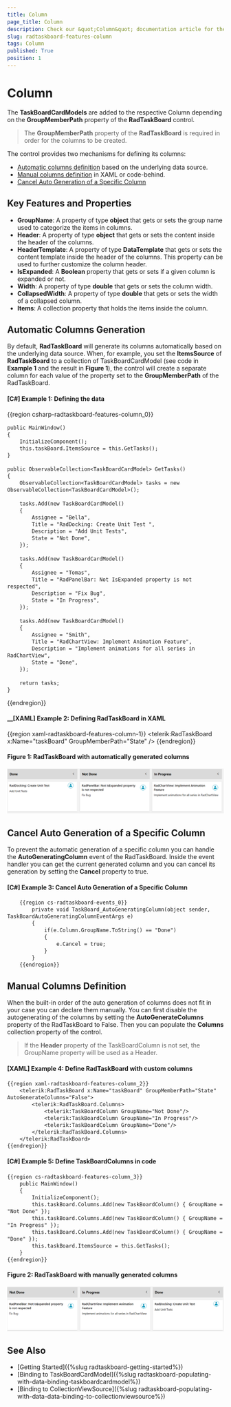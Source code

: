 ```yaml
---
title: Column
page_title: Column
description: Check our &quot;Column&quot; documentation article for the RadTaskBoard {{ site.framework_name }} control.
slug: radtaskboard-features-column
tags: Column
published: True
position: 1
---
```


# Column

The __TaskBoardCardModels__ are added to the respective Column depending on the __GroupMemberPath__ property of the __RadTaskBoard__ control. 

> The __GroupMemberPath__ property of the __RadTaskBoard__ is required in order for the columns to be created.

The control provides two mechanisms for defining its columns:
* [Automatic columns definition](#automatic-columns-generation) based on the underlying data source. 
* [Manual columns definition](#manual-columns-definition) in XAML or code-behind. 
* [Cancel Auto Generation of a Specific Column](#cancel-auto-generation-of-a-specific-column)

## Key Features and Properties

* __GroupName__: A property of type __object__ that gets or sets the group name used to categorize the items in columns.
* __Header__: A property of type __object__ that gets or sets the content inside the header of the columns.
* __HeaderTemplate__: A property of type __DataTemplate__ that gets or sets the content template inside the header of the columns. This property can be used to further customize the column header.
* __IsExpanded__: A __Boolean__ property that gets or sets if a given column is expanded or not.
* __Width__: A property of type __double__ that gets or sets the column width.
* __CollapsedWidth__: A property of type __double__ that gets or sets the width of a collapsed column.
* __Items__: A collection property that holds the items inside the column.

## Automatic Columns Generation

By default, __RadTaskBoard__ will generate its columns automatically based on the underlying data source. When, for example, you set the __ItemsSource__ of __RadTaskBoard__ to a collection of TaskBoardCardModel (see code in __Example 1__ and the result in __Figure 1__), the control will create a separate column for each value of the property set to the __GroupMemberPath__ of the RadTaskBoard.

#### __[C#] Example 1: Defining the data__
{{region csharp-radtaskboard-features-column_0}}
	
	public MainWindow()
	{
		InitializeComponent();
		this.taskBoard.ItemsSource = this.GetTasks();
	}
	
	public ObservableCollection<TaskBoardCardModel> GetTasks()
	{
		ObservableCollection<TaskBoardCardModel> tasks = new ObservableCollection<TaskBoardCardModel>();
		
		tasks.Add(new TaskBoardCardModel()
		{
			Assignee = "Bella",
			Title = "RadDocking: Create Unit Test ",
			Description = "Add Unit Tests",
			State = "Not Done",              
		});
		
		tasks.Add(new TaskBoardCardModel()
		{
			Assignee = "Tomas",
			Title = "RadPanelBar: Not IsExpanded property is not respected",
			Description = "Fix Bug",
			State = "In Progress",
		});

		tasks.Add(new TaskBoardCardModel()
		{
			Assignee = "Smith",
			Title = "RadChartView: Implement Animation Feature",
			Description = "Implement animations for all series in RadChartView",
			State = "Done",
		});
		
		return tasks;
	}
{{endregion}}

#### __[XAML] Example 2: Defining RadTaskBoard in XAML
{{region xaml-radtaskboard-features-column-1}}
    <telerik:RadTaskBoard x:Name="taskBoard" GroupMemberPath="State" />
{{endregion}}

#### Figure 1: RadTaskBoard with automatically generated columns
![Telerik TaskBoard Column 0](images/taskboard_column_0.png)

## Cancel Auto Generation of a Specific Column

To prevent the automatic generation of a specific column you can handle the __AutoGeneratingColumn__ event of the RadTaskBoard. Inside the event handler you can get the current generated column and you can cancel its generation by setting the __Cancel__ property to true.

#### __[C#] Example 3: Cancel Auto Generation of a Specific Column__
		{{region cs-radtaskboard-events_0}}
			private void TaskBoard_AutoGeneratingColumn(object sender, TaskBoardAutoGeneratingColumnEventArgs e)
			{
				if(e.Column.GroupName.ToString() == "Done")
				{
					e.Cancel = true;
				}
			}
		{{endregion}}


## Manual Columns Definition

When the built-in order of the auto generation of columns does not fit in your case you can declare them manually. You can first disable the autogenerating of the columns by setting the __AutoGenerateColumns__ property of the RadTaskBoard to False. Then you can populate the __Columns__ collection property of the control.

> If the __Header__ property of the TaskBoardColumn is not set, the GroupName property will be used as a Header.

#### __[XAML] Example 4: Define RadTaskBoard with custom columns__
	{{region xaml-radtaskboard-features-column_2}}
		<telerik:RadTaskBoard x:Name="taskBoard" GroupMemberPath="State" AutoGenerateColumns="False">
			<telerik:RadTaskBoard.Columns>
				<telerik:TaskBoardColumn GroupName="Not Done"/>
				<telerik:TaskBoardColumn GroupName="In Progress"/>
				<telerik:TaskBoardColumn GroupName="Done"/>
			</telerik:RadTaskBoard.Columns>
		</telerik:RadTaskBoard>
	{{endregion}}

#### __[C#] Example 5: Define TaskBoardColumns in code__
	{{region cs-radtaskboard-features-column_3}}
		public MainWindow()
		{
			InitializeComponent();
			this.taskBoard.Columns.Add(new TaskBoardColumn() { GroupName = "Not Done" });
			this.taskBoard.Columns.Add(new TaskBoardColumn() { GroupName = "In Progress" });
			this.taskBoard.Columns.Add(new TaskBoardColumn() { GroupName = "Done" });
			this.taskBoard.ItemsSource = this.GetTasks();            
		}
	{{endregion}}

#### Figure 2: RadTaskBoard with manually generated columns
![Telerik TaskBoard Column 1](images/taskboard_column_1.png)
	
## See Also
 * [Getting Started]({%slug radtaskboard-getting-started%})
 * [Binding to TaskBoardCardModel]({%slug radtaskboard-populating-with-data-binding-taskboardcardmodel%})
 * [Binding to CollectionViewSource]({%slug radtaskboard-populating-with-data-data-binding-to-collectionviewsource%})
